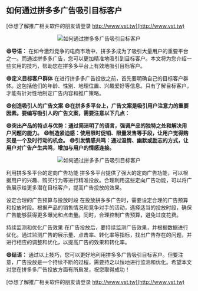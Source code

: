 ## **如何通过拼多多广告吸引目标客户**

[😍想了解推广相关软件的朋友请登录 http://www.vst.tw](http://www.vst.tw)

 <center><img src="https://vst.tw/MP4/tuiguang/png/1.png" alt="如何通过拼多多广告吸引目标客户"></center>

**😄导语：**
在如今激烈竞争的电商市场中，拼多多成为了吸引大量用户的重要平台之一。而通过拼多多广告，您可以更加精准地吸引到目标客户。本文将为您介绍一些实用的技巧，帮助您在拼多多平台上有效地吸引目标客户。

**😄定义目标客户群体**
在进行拼多多广告投放之前，首先要明确自己的目标客户群体。这包括他们的年龄、性别、地理位置、兴趣爱好等信息。只有了解目标客户，才能有针对性地制定广告内容和推广策略。

**😄创造吸引人的广告文案**
**😄在拼多多平台上，广告文案是吸引用户注意力的重要因素。要编写吸引人的广告文案，需要注意以下几点：**

**😄突出产品的特点与优势：通过简洁明了的语言，强调产品的独特之处和解决用户问题的能力。**
**😄制造紧迫感：使用限时促销、限量发售等手段，让用户觉得购买是一个及时行动的机会。**
**😄引发情感共鸣：通过温情、幽默或励志的方式，让用户对广告产生共鸣，增加与用户的情感连接。**

 <center><img src="https://vst.tw/MP4/tuiguang/png/4.png" alt="如何通过拼多多广告吸引目标客户"></center>

利用拼多多平台的定向广告功能
拼多多平台提供了强大的定向广告功能，可以根据用户的兴趣、购买行为等进行精准投放。合理利用这些定向广告功能，可以将广告展示给更多潜在目标客户，提高广告投放的效果。

设定合理的广告预算与投放时段
在投放拼多多广告时，需要设定合理的广告预算和投放时段。根据产品的销售情况和竞争对手的活动，选择适当的投放时段，确保广告能够获得更多曝光和点击量。同时，合理控制广告预算，避免过度花费。

持续监测和优化广告效果
在广告投放后，要持续监测广告效果，并根据数据进行优化。通过监测广告的展示量、点击率、转化率等指标，找出广告存在的问题，并进行相应的调整和优化，以提高广告的效果和转化率。

**😄结语：**
通过以上技巧，您可以更好地利用拼多多广告吸引目标客户。但要注意，广告投放是一个持续不断的过程，需要持之以恒地进行监测和优化。希望本文对您在拼多多广告投放方面有所启发，祝您取得成功！

[😍想了解推广相关软件的朋友请登录 http://www.vst.tw](http://www.vst.tw)



